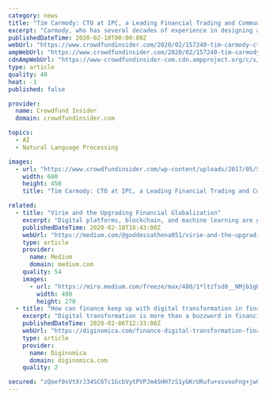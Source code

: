 ```yaml
---
category: news
title: "Tim Carmody: CTO at IPC, a Leading Financial Trading and Communications Tech Firm, Explains Role of Natural Language Processing in Finance"
excerpt: "Carmody, who has several decades of experience in designing and leading complex technology solutions for the trading community, discussed how Wall Street companies are using natural language processing. Carmody, a graduate in Systems Engineering from ..."
publishedDateTime: 2020-02-10T00:00:00Z
webUrl: "https://www.crowdfundinsider.com/2020/02/157240-tim-carmody-cto-at-ipc-a-leading-financial-trading-and-communications-tech-firm-explains-role-of-natural-language-processing-in-finance/"
ampWebUrl: "https://www.crowdfundinsider.com/2020/02/157240-tim-carmody-cto-at-ipc-a-leading-financial-trading-and-communications-tech-firm-explains-role-of-natural-language-processing-in-finance/amp/"
cdnAmpWebUrl: "https://www-crowdfundinsider-com.cdn.ampproject.org/c/s/www.crowdfundinsider.com/2020/02/157240-tim-carmody-cto-at-ipc-a-leading-financial-trading-and-communications-tech-firm-explains-role-of-natural-language-processing-in-finance/amp/"
type: article
quality: 40
heat: -1
published: false

provider:
  name: Crowdfund Insider
  domain: crowdfundinsider.com

topics:
  - AI
  - Natural Language Processing

images:
  - url: "https://www.crowdfundinsider.com/wp-content/uploads/2017/05/Scrabble-Letters-Confusion-Messy-Clutter-Alphabet-600x450.jpg"
    width: 600
    height: 450
    title: "Tim Carmody: CTO at IPC, a Leading Financial Trading and Communications Tech Firm, Explains Role of Natural Language Processing in Finance"

related:
  - title: "Virie and the Upgrading Financial Globalization"
    excerpt: "Digital platforms, blockchain, and machine learning are generating new channels and innovating financial systems. The new league of markets like Virie is ... Virie lets you transact in your choice of fiat or virtual currency, or even other goods or services in exchange. The Virie Market keeps the user in the spotlight and works around this ..."
    publishedDateTime: 2020-02-10T18:43:00Z
    webUrl: "https://medium.com/@goddessathena051/virie-and-the-upgrading-financial-globalization-d9d3ff60a37d"
    type: article
    provider:
      name: Medium
      domain: medium.com
    quality: 54
    images:
      - url: "https://miro.medium.com/freeze/max/480/1*ltzTsd0__NMjb1gH4Js6EA.gif"
        width: 480
        height: 270
  - title: "How can finance keep up with digital transformation in financial services?"
    excerpt: "Digital transformation is more than a buzzword in financial services, writes Sage Intacct's Diana Ermini ... Driven by AI and behavioral economics, machine learning, robotics, and advanced analytics, these emerging technologies are ushering in extraordinary operational efficiencies, accelerating time-to-market, and enabling superior customer ..."
    publishedDateTime: 2020-02-06T12:33:00Z
    webUrl: "https://diginomica.com/finance-digital-transformation-financial-services"
    type: article
    provider:
      name: Diginomica
      domain: diginomica.com
    quality: 2

secured: "zQoef0sVtXrJ34SC6Tc1GcbVytPVPJm4SHH7zS1yGKrURufu+xsvooFng+jw0UCYdo2XVz9AgfcAw68/OvfL9IFDM/AKxPl6fiM+lM98woMPi7IaVzyafHWcEfejmbv9jKbWi4sGmcPgJPMlKgUsA7ONzj+V9zq4YgOAif2Qxu/UJJQQ37pWByD+S+5lKMTvaSqzuz9UHoZY8bYgXViJlju5tm5n+pTRgaMaUvB25gYl34RG9QpFpyYC9Py5W3GbQGkyJMQyaO9fvhHzyMa5hzy0Qhk5fPA72h2xOWO47Z+VYPpgXQ+H8+e5vLhfK83EUP/+wz7s1sQh11x57LtAi0SrvdMNREH9Yn+bbeVRNImw3KVgVvd40WRekTHPKHsPRStGzqu9Z8I8UYYOXINTiXj1tuomvE5JlMUt0Pox4kZP5PO6SEIGjZuzOFKrPv7sSSSzAj33p/BklRQXuSgz6KVme6ByUBKBJujxQdQDufQ=;Qz4ucREng9Zonml3E0mZjw=="
---
```


